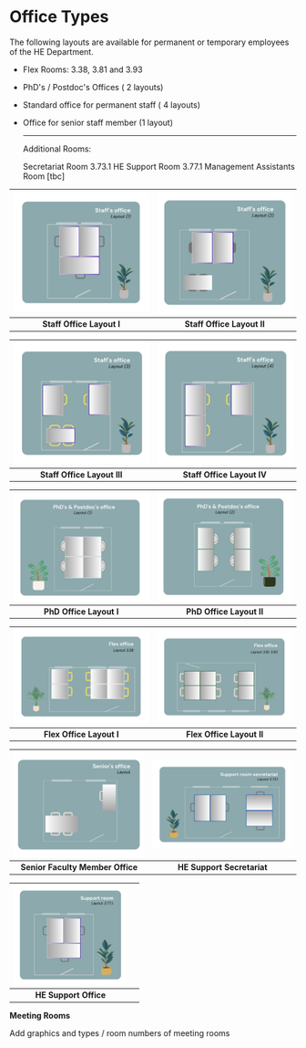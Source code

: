 # Office Types

The following layouts are available for permanent or temporary employees of the HE Department. 

- Flex Rooms: 3.38, 3.81 and 3.93
- PhD's / Postdoc's Offices ( 2  layouts)
- Standard office for permanent staff ( 4 layouts)
- Office for senior staff member (1 layout)
  ____________________________________________

  Additional Rooms:

  Secretariat Room  3.73.1
  HE Support Room 3.77.1
  Management Assistants Room [tbc]

| ![Staff Office Layout I](../figures/staff_office_layout_1.png) | ![Staff Office Layout II](../figures/staff_office_layout_2.png) |
|:-----------------------------------------------------------:|:------------------------------------------------------------:|
| **Staff Office Layout I**                                   | **Staff Office Layout II**                                   |

| ![Staff Office Layout III](../figures/staff_office_layout_3.png) | ![Staff Office Layout IV](../figures/staff_office_layout_4.png) |
|:--------------------------------------------------------------:|:-------------------------------------------------------------:|
| **Staff Office Layout III**                                    | **Staff Office Layout IV**                                   |

| ![PhD Office Layout I](../figures/phd_layout_1.png) | ![PhD Office Layout II](../figures/phd_layout_2.png) |
|:--------------------------------------------------:|:---------------------------------------------------:|
| **PhD Office Layout I**                             | **PhD Office Layout II**                            |

| ![Flex Office Layout I](../figures/flex_office_layout_3.38.png) | ![Flex Office Layout II](../figures/flex_office_layout_3.81_3.83.png) |
|:---------------------------------------------------------------:|:---------------------------------------------------------------------:|
| **Flex Office Layout I**                                       | **Flex Office Layout II**                                            |

| ![Senior Faculty Member Office](../figures/senior_office_layout.png) | ![HE Support Secretariat](../figures/support_room_secretariat_layout_3.73.1.png) |
|:--------------------------------------------------------------------:|:-------------------------------------------------------------------------------:|
| **Senior Faculty Member Office**                                     | **HE Support Secretariat**                                                     |

| <img src="../figures/support_room_layout_3.77.1.png" alt="HE Support Office" width="200"/> |  |
|:---------------------------------------------------------------:|:-:|
| **HE Support Office**                                           | |


**Meeting Rooms**

Add graphics and types / room numbers of meeting rooms

